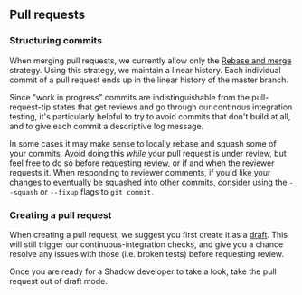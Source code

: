 ## Pull requests

### Structuring commits

When merging pull requests, we currently allow only the
[Rebase and
merge](https://help.github.com/en/github/collaborating-with-issues-and-pull-requests/about-pull-request-merges#rebase-and-merge-your-pull-request-commits)
strategy. Using this strategy, we maintain a linear history. Each
individual commit of a pull request ends up in the linear history of
the master branch.

Since "work in progress" commits are indistinguishable from the
pull-request-tip states that get reviews and go through our continous
integration testing, it's particularly helpful to try to avoid
commits that don't build at all, and to give each commit a
descriptive log message.

In some cases it may make sense to locally rebase and squash
some of your commits. Avoid doing this *while* your pull request
is under review, but feel free to do so before requesting review, or
if and when the reviewer requests it. When responding to reviewer
comments, if you'd like your changes to eventually be squashed into
other commits, consider using the `--squash` or `--fixup` flags
to `git commit`.

### Creating a pull request

When creating a pull request, we suggest you first create it as a
[draft](https://github.blog/2019-02-14-introducing-draft-pull-requests/).
This will still trigger our continuous-integration checks, and give
you a chance resolve any issues with those (i.e. broken tests) before
requesting review.

Once you are ready for a Shadow developer to take a look, take the
pull request out of draft mode.


